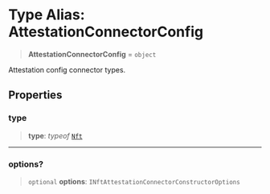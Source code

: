 # Type Alias: AttestationConnectorConfig

> **AttestationConnectorConfig** = `object`

Attestation config connector types.

## Properties

### type

> **type**: *typeof* [`Nft`](../variables/AttestationConnectorType.md#nft)

***

### options?

> `optional` **options**: `INftAttestationConnectorConstructorOptions`
